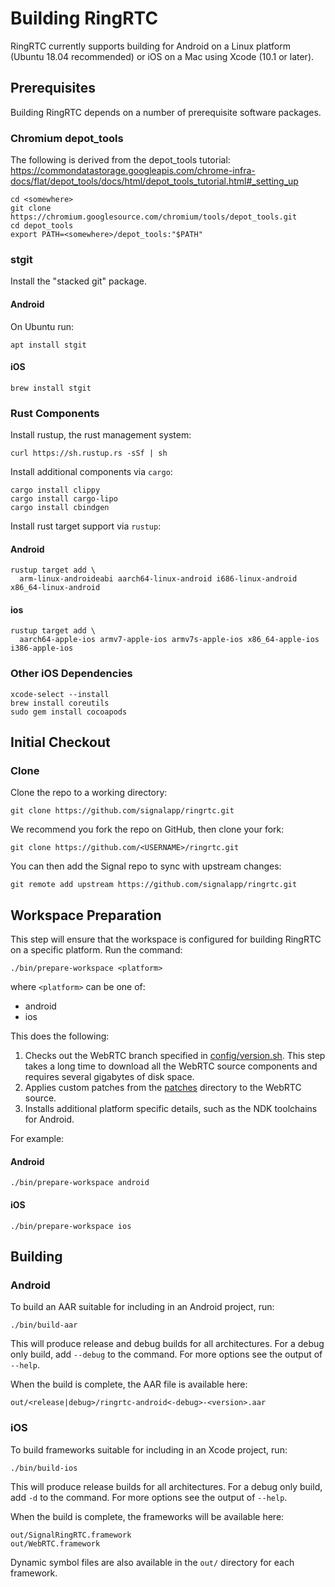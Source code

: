 # Building RingRTC

RingRTC currently supports building for Android on a Linux platform (Ubuntu 18.04 recommended) or iOS on a Mac using Xcode (10.1 or later).

## Prerequisites

Building RingRTC depends on a number of prerequisite software packages.

### Chromium depot_tools

The following is derived from the depot_tools tutorial: https://commondatastorage.googleapis.com/chrome-infra-docs/flat/depot_tools/docs/html/depot_tools_tutorial.html#_setting_up

    cd <somewhere>
    git clone https://chromium.googlesource.com/chromium/tools/depot_tools.git
    cd depot_tools
    export PATH=<somewhere>/depot_tools:"$PATH"

### stgit

Install the "stacked git" package.

#### Android

On Ubuntu run:

    apt install stgit

#### iOS

    brew install stgit

### Rust Components

Install rustup, the rust management system:

    curl https://sh.rustup.rs -sSf | sh

Install additional components via `cargo`:

    cargo install clippy
    cargo install cargo-lipo
    cargo install cbindgen

Install rust target support via `rustup`:

#### Android

    rustup target add \
      arm-linux-androideabi aarch64-linux-android i686-linux-android x86_64-linux-android

#### ios

    rustup target add \
      aarch64-apple-ios armv7-apple-ios armv7s-apple-ios x86_64-apple-ios i386-apple-ios

### Other iOS Dependencies

    xcode-select --install
    brew install coreutils
    sudo gem install cocoapods

## Initial Checkout

### Clone

Clone the repo to a working directory:

    git clone https://github.com/signalapp/ringrtc.git

We recommend you fork the repo on GitHub, then clone your fork:

    git clone https://github.com/<USERNAME>/ringrtc.git

You can then add the Signal repo to sync with upstream changes:

    git remote add upstream https://github.com/signalapp/ringrtc.git

## Workspace Preparation

This step will ensure that the workspace is configured for building RingRTC on a specific platform. Run the command:

    ./bin/prepare-workspace <platform>

where `<platform>` can be one of:
- android
- ios

This does the following:

1. Checks out the WebRTC branch specified in [config/version.sh](config/version.sh). This step takes a long time to download all the WebRTC source components and requires several gigabytes of disk space.
1. Applies custom patches from the [patches](patches) directory to the WebRTC source.
1. Installs additional platform specific details, such as the NDK toolchains for Android.

For example:

#### Android

    ./bin/prepare-workspace android

#### iOS

    ./bin/prepare-workspace ios

## Building

### Android

To build an AAR suitable for including in an Android project, run:

    ./bin/build-aar
    
This will produce release and debug builds for all architectures. For a debug only build, add `--debug` to the command. For more options see the output of `--help`.

When the build is complete, the AAR file is available here:

    out/<release|debug>/ringrtc-android<-debug>-<version>.aar

### iOS

To build frameworks suitable for including in an Xcode project, run:

    ./bin/build-ios
    
This will produce release builds for all architectures. For a debug only build, add `-d` to the command. For more options see the output of `--help`.

When the build is complete, the frameworks will be available here:

    out/SignalRingRTC.framework
    out/WebRTC.framework

Dynamic symbol files are also available in the `out/` directory for each framework.
